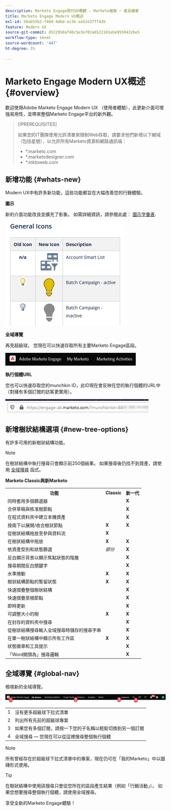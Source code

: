 ```yaml
---
description: Marketo Engage現代UX概觀 — Marketo檔案 — 產品檔案
title: Marketo Engage Modern UX概述
exl-id: 50ab55b2-f40d-4dbd-ac3b-aa52e37ff426
feature: Modern UX
source-git-commit: d522950af40c5e3e702a6522101ebe9550432be5
workflow-type: tm+mt
source-wordcount: '447'
ht-degree: 1%

---
```


# Marketo Engage Modern UX概述 {#overview}

歡迎使用Adobe Marketo Engage Modern UX （使用者體驗），此更新介面可增強易用性，並帶來整個Marketo Engage平台的新外觀。

>[!PREREQUISITES]
>
>如果您的IT團隊使用允許清單來限制Web存取，請要求他們新增以下網域（包括星號），以允許所有Marketo資源和網路通訊端：
>
>* *.marketo.com
>* *.marketodesigner.com
>* *.mktoweb.com

## 新增功能 {#whats-new}

Modern UX中有許多新功能，這些功能都旨在大幅改善您的行銷體驗。

**圖示**

新的介面功能改良並擴充了影象。 如需詳細資訊，請參閱此處： [圖示字彙表](/help/marketo/product-docs/marketo-engage-modern-ux/icon-glossary.md).

![](assets/overview-2.png)

**全域導覽**

再見超級球。 您現在可以快速存取所有主要Marketo Engage區段。

![](assets/overview-5.png)

**執行個體URL**

您也可以快速存取您的munchkin ID，此ID現在會反映在您的執行個體的URL中（對擁有多個訂閱的訪客更實用）。

![](assets/overview-6.png)

## 新增樹狀結構選項 {#new-tree-options}

有許多可用的新樹狀結構功能。

>[!NOTE]
>
>在樹狀結構中執行搜尋只會顯示前250個結果。 如果搜尋後仍找不到資產，請使用 [全域搜尋](/help/marketo/product-docs/marketo-engage-modern-ux/using-the-global-search.md) 函式。

**Marketo Classic與新Marketo**

<table> 
 <tbody>
  <tr>
   <th>功能</th> 
   <th>Classic</th> 
   <th>新一代</th> 
  </tr>
  <tr>
   <td>同時套用多個篩選器</td> 
   <td></td> 
   <td><strong>X</strong></td>  
  </tr>
  <tr>
   <td>合併草稿與核准樹節點</td> 
   <td></td> 
   <td><strong>X</strong></td> 
  </tr>
  <tr>
   <td>在程式資料夾中建立本機資產</td> 
   <td></td> 
   <td><strong>X</strong></td> 
  </tr>
  <tr>
   <td>按兩下以展開/收合樹狀節點</td> 
   <td><strong>X</strong></td> 
   <td><strong>X</strong></td>  
  </tr>
  <tr>
   <td>從樹狀結構拖放至參與資料流</td> 
   <td><strong>X</strong></td> 
   <td></td> 
  </tr>
  <tr>
   <td>在樹狀結構中拖放</td> 
   <td><strong>X</strong></td> 
   <td><strong>X</strong></td> 
  </tr>
  <tr>
   <td>依資產型別和狀態篩選</td> 
   <td><i>部分</i></td> 
   <td><strong>X</strong></td>  
  </tr>
  <tr>
   <td>反白顯示背景以顯示焦點狀態的階層</td> 
   <td></td> 
   <td><strong>X</strong></td> 
  </tr>
  <tr>
   <td>搜尋期間反白關鍵字</td> 
   <td></td> 
   <td><strong>X</strong></td> 
  </tr>
  <tr>
   <td>水準捲動</td> 
   <td><strong>X</strong></td> 
   <td><strong>X</strong></td>  
  </tr>
  <tr>
   <td>樹狀結構節點的暫留狀態</td> 
   <td><strong>X</strong></td> 
   <td><strong>X</strong></td> 
  </tr>
  <tr>
   <td>快速摺疊整個樹狀結構</td> 
   <td></td> 
   <td><strong>X</strong></td> 
  </tr>
  <tr>
   <td>快速摺疊至根節點</td> 
   <td></td> 
   <td><strong>X</strong></td>  
  </tr>
  <tr>
   <td>即時更新</td> 
   <td></td> 
   <td><strong>X</strong></td> 
  </tr>
  <tr>
   <td>可調整大小的樹</td> 
   <td><strong>X</strong></td> 
   <td><strong>X</strong></td> 
  </tr>
  <tr>
   <td>在封存的資料夾中搜尋</td> 
   <td></td> 
   <td><strong>X</strong></td>  
  </tr>
  <tr>
   <td>從樹狀結構搜尋輸入全域搜尋時儲存的搜尋字串</td> 
   <td></td> 
   <td><strong>X</strong></td> 
  </tr>
  <tr>
   <td>在單一樹狀結構中顯示所有工作區</td> 
   <td><strong>X</strong></td> 
   <td><strong>X</strong></td> 
  </tr>
  <tr>
   <td>狀態徽章和工具提示</td> 
   <td></td> 
   <td><strong>X</strong></td>  
  </tr>
  <tr>
   <td>「Word開頭為」搜尋邏輯</td> 
   <td></td> 
   <td><strong>X</strong></td> 
  </tr>
 </tbody>
</table>

## 全域導覽 {#global-nav}

檢視新的全域導覽。

![](assets/overview-7.png)

<table> 
 <tbody>
  <tr>
   <td>1</td> 
   <td>沒有更多超級球下拉式清單</td> 
  </tr>
  <tr>
   <td>2</td> 
   <td>列出所有先前的超級球專案</td> 
  </tr>
  <tr>
  <tr>
   <td>3</td> 
   <td>如果您有多個訂閱，請按一下您的子名稱以輕鬆切換到另一個訂閱</td> 
  </tr>
  <tr>
   <td>4</td> 
   <td>全域搜尋 — 您現在可以從這裡搜尋整個執行個體</td> 
  </tr>
 </tbody>
</table>

>[!NOTE]
>
>所有曾經存在於超級球下拉式清單中的專案，現在仍可在「我的Marketo」中以圖磚形式使用。

>[!TIP]
>
>在樹狀結構中使用該搜尋只會從您所在的區段產生結果（例如「行銷活動」）。 如果您想要搜尋整個執行個體，請使用全域搜尋。

享受全新的Marketo Engage體驗！
